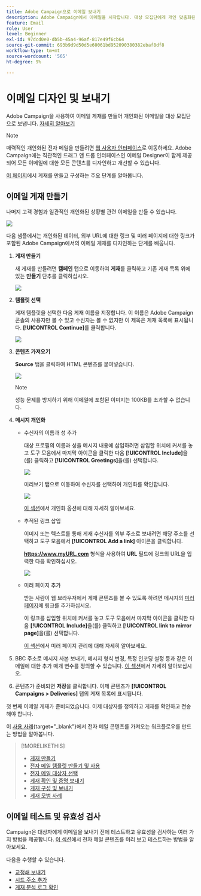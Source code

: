 ```yaml
---
title: Adobe Campaign으로 이메일 보내기
description: Adobe Campaign에서 이메일을 시작합니다. 대상 모집단에게 개인 맞춤화된 이메일을 전송합니다.
feature: Email
role: User
level: Beginner
exl-id: 97dcd0e0-db5b-45a4-96af-817e49f6cb64
source-git-commit: 693b9d9d50d5e60061bd952090380382ebaf8df8
workflow-type: tm+mt
source-wordcount: '565'
ht-degree: 9%

---
```


# 이메일 디자인 및 보내기

Adobe Campaign을 사용하여 이메일 게재를 만들어 개인화된 이메일을 대상 모집단으로 보냅니다. [자세히 알아보기](../send/send.md)

>[!NOTE]
>
>매력적인 개인화된 전자 메일을 만들려면 [웹 사용자 인터페이스](../start/campaign-ui.md#campaign-web-user-interface-ac-web-ui)로 이동하세요. Adobe Campaign에는 직관적인 드래그 앤 드롭 인터페이스인 이메일 Designer이 함께 제공되어 모든 이메일에 대한 모든 콘텐츠를 디자인하고 개선할 수 있습니다.


[이 페이지](../start/create-message.md)에서 게재를 만들고 구성하는 주요 단계를 알아봅니다.

## 이메일 게재 만들기

나머지 고객 경험과 일관적인 개인화된 상황별 관련 이메일을 만들 수 있습니다.

![](assets/new-email-content.png)


다음 샘플에서는 개인화된 데이터, 외부 URL에 대한 링크 및 미러 페이지에 대한 링크가 포함된 Adobe Campaign에서의 이메일 게재를 디자인하는 단계를 배웁니다.

1. **게재 만들기**

   새 게재를 만들려면 **캠페인** 탭으로 이동하여 **게재**&#x200B;를 클릭하고 기존 게재 목록 위에 있는 **만들기** 단추를 클릭하십시오.

   ![](assets/delivery_step_1.png)

1. **템플릿 선택**

   게재 템플릿을 선택한 다음 게재 이름을 지정합니다. 이 이름은 Adobe Campaign 콘솔의 사용자만 볼 수 있고 수신자는 볼 수 없지만 이 제목은 게재 목록에 표시됩니다. **[!UICONTROL Continue]**&#x200B;를 클릭합니다.

   ![](assets/dce_delivery_model.png)

1. **콘텐츠 가져오기**

   **Source** 탭을 클릭하여 HTML 콘텐츠를 붙여넣습니다.

   ![](assets/paste-content.png)

   >[!NOTE]
   >
   >성능 문제를 방지하기 위해 이메일에 포함된 이미지는 100KB를 초과할 수 없습니다.

1. **메시지 개인화**

   * 수신자의 이름과 성 추가

     대상 프로필의 이름과 성을 메시지 내용에 삽입하려면 삽입할 위치에 커서를 놓고 도구 모음에서 마지막 아이콘을 클릭한 다음 **[!UICONTROL Include]**&#x200B;을(를) 클릭하고 **[!UICONTROL Greetings]**&#x200B;을(를) 선택합니다.

     ![](assets/include-greetings.png)

     미리보기 탭으로 이동하여 수신자를 선택하여 개인화를 확인합니다.

     ![](assets/perso-check.png)

     [이 섹션](personalize.md)에서 개인화 옵션에 대해 자세히 알아보세요.

   * 추적된 링크 삽입

     이미지 또는 텍스트를 통해 게재 수신자를 외부 주소로 보내려면 해당 주소를 선택하고 도구 모음에서 **[!UICONTROL Add a link]** 아이콘을 클릭합니다.

     **https://www.myURL.com** 형식을 사용하여 **URL** 필드에 링크의 URL을 입력한 다음 확인하십시오.

     ![](assets/add-a-link.png)

   * 미러 페이지 추가

     받는 사람이 웹 브라우저에서 게재 콘텐츠를 볼 수 있도록 하려면 메시지의 [미러 페이지](mirror-page.md)에 링크를 추가하십시오.

     이 링크를 삽입할 위치에 커서를 놓고 도구 모음에서 마지막 아이콘을 클릭한 다음 **[!UICONTROL Include]**&#x200B;을(를) 클릭하고 **[!UICONTROL link to mirror page]**&#x200B;을(를) 선택합니다.

     [이 섹션](mirror-page.md#link-to-mirror-page)에서 미러 페이지 관리에 대해 자세히 알아보세요.

1. BBC 주소로 메시지 사본 보내기, 메시지 형식 변경, 특정 인코딩 설정 등과 같은 이메일에 대한 추가 매개 변수를 정의할 수 있습니다. [이 섹션](email-parameters.md)에서 자세히 알아보십시오.

1. 콘텐츠가 준비되면 **저장**&#x200B;을 클릭합니다. 이제 콘텐츠가 **[!UICONTROL Campaigns > Deliveries]** 탭의 게재 목록에 표시됩니다.

첫 번째 이메일 게재가 준비되었습니다. 이제 대상자를 정의하고 게재를 확인하고 전송해야 합니다.

이 [사용 사례](https://experienceleague.adobe.com/docs/campaign/automation/workflows/use-cases/deliveries/load-delivery-content.html?lang=ko){target="_blank"}에서 전자 메일 콘텐츠를 가져오는 워크플로우를 만드는 방법을 알아봅니다.

>[!MORELIKETHIS]
>
>* [게재 만들기](../start/create-message.md)
>* [전자 메일 템플릿 만들기 및 사용](create-templates.md)
>* [전자 메일 대상자 선택](../audiences/gs-audiences.md)
>* [게재 확인 및 증명 보내기](preview-and-proof.md)
>* [게재 구성 및 보내기](configure-and-send.md)
>* [게재 모범 사례](../start/delivery-best-practices.md)

## 이메일 테스트 및 유효성 검사

Campaign은 대상자에게 이메일을 보내기 전에 테스트하고 유효성을 검사하는 여러 가지 방법을 제공합니다. [이 섹션](../send/preview-and-proof.md)에서 전자 메일 콘텐츠를 미리 보고 테스트하는 방법을 알아보세요.

다음을 수행할 수 있습니다.

* [교정쇄 보내기](preview-and-proof.md)
* [시드 주소 추가](../audiences/test-profiles.md)
* [게재 분석 로그 확인](delivery-analysis.md)

